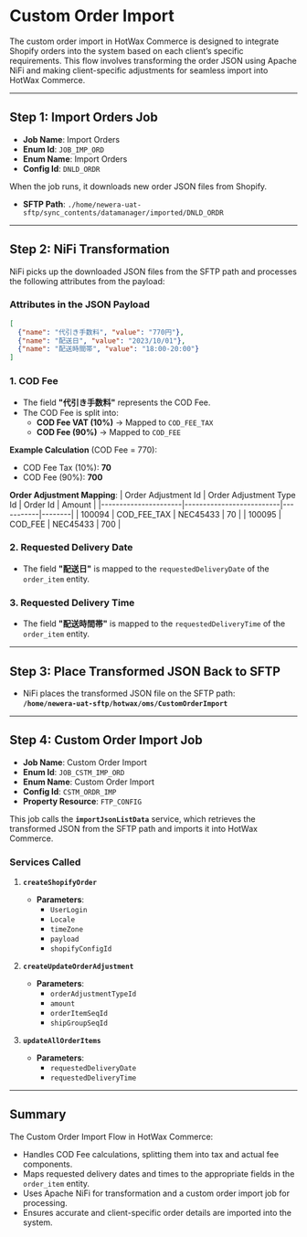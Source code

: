 # Custom Order Import

The custom order import in HotWax Commerce is designed to integrate Shopify orders into the system based on each client’s specific requirements. This flow involves transforming the order JSON using Apache NiFi and making client-specific adjustments for seamless import into HotWax Commerce.

---

## **Step 1: Import Orders Job**
- **Job Name**: Import Orders  
- **Enum Id**: `JOB_IMP_ORD`  
- **Enum Name**: Import Orders  
- **Config Id**: `DNLD_ORDR`  

When the job runs, it downloads new order JSON files from Shopify.  
- **SFTP Path**: `./home/newera-uat-sftp/sync_contents/datamanager/imported/DNLD_ORDR`

---

## **Step 2: NiFi Transformation**
NiFi picks up the downloaded JSON files from the SFTP path and processes the following attributes from the payload:

### **Attributes in the JSON Payload**
```json
[
  {"name": "代引き手数料", "value": "770円"},
  {"name": "配送日", "value": "2023/10/01"},
  {"name": "配送時間帯", "value": "18:00-20:00"}
]
```

### **1. COD Fee**
- The field **"代引き手数料"** represents the COD Fee.
- The COD Fee is split into:
  - **COD Fee VAT (10%)** → Mapped to `COD_FEE_TAX`
  - **COD Fee (90%)** → Mapped to `COD_FEE`

**Example Calculation** (COD Fee = 770):  
- COD Fee Tax (10%): **70**  
- COD Fee (90%): **700**

**Order Adjustment Mapping**:
| Order Adjustment Id | Order Adjustment Type Id | Order Id  | Amount |
|----------------------|--------------------------|-----------|--------|
| 100094              | COD_FEE_TAX             | NEC45433  | 70     |
| 100095              | COD_FEE                 | NEC45433  | 700    |

### **2. Requested Delivery Date**
- The field **"配送日"** is mapped to the `requestedDeliveryDate` of the `order_item` entity.

### **3. Requested Delivery Time**
- The field **"配送時間帯"** is mapped to the `requestedDeliveryTime` of the `order_item` entity.

---

## **Step 3: Place Transformed JSON Back to SFTP**
- NiFi places the transformed JSON file on the SFTP path:  
  **`/home/newera-uat-sftp/hotwax/oms/CustomOrderImport`**

---

## **Step 4: Custom Order Import Job**
- **Job Name**: Custom Order Import  
- **Enum Id**: `JOB_CSTM_IMP_ORD`  
- **Enum Name**: Custom Order Import  
- **Config Id**: `CSTM_ORDR_IMP`  
- **Property Resource**: `FTP_CONFIG`  

This job calls the **`importJsonListData`** service, which retrieves the transformed JSON from the SFTP path and imports it into HotWax Commerce.

### **Services Called**
1. **`createShopifyOrder`**  
   - **Parameters**:  
     - `UserLogin`  
     - `Locale`  
     - `timeZone`  
     - `payload`  
     - `shopifyConfigId`

2. **`createUpdateOrderAdjustment`**  
   - **Parameters**:  
     - `orderAdjustmentTypeId`  
     - `amount`  
     - `orderItemSeqId`  
     - `shipGroupSeqId`

3. **`updateAllOrderItems`**  
   - **Parameters**:  
     - `requestedDeliveryDate`  
     - `requestedDeliveryTime`

---

## **Summary**
The Custom Order Import Flow in HotWax Commerce:

- Handles COD Fee calculations, splitting them into tax and actual fee components.
- Maps requested delivery dates and times to the appropriate fields in the `order_item` entity.
- Uses Apache NiFi for transformation and a custom order import job for processing.
- Ensures accurate and client-specific order details are imported into the system.